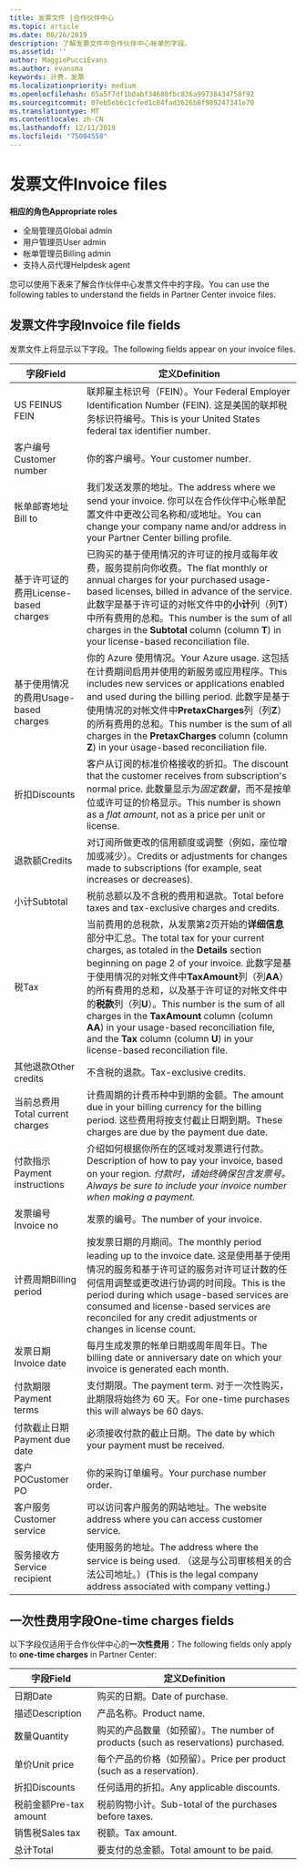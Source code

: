 ```yaml
---
title: 发票文件 |合作伙伴中心
ms.topic: article
ms.date: 08/26/2019
description: 了解发票文件中合作伙伴中心帐单的字段。
ms.assetid: ''
author: MaggiePucciEvans
ms.author: evansma
keywords: 计费，发票
ms.localizationpriority: medium
ms.openlocfilehash: 05a5f7df1b0abf34680fbc836a99738434758f92
ms.sourcegitcommit: 07eb5eb6c1cfed1c84fad3626b8f989247341e70
ms.translationtype: MT
ms.contentlocale: zh-CN
ms.lasthandoff: 12/11/2019
ms.locfileid: "75004558"
---
```

# <a name="invoice-files"></a><span data-ttu-id="dc186-104">发票文件</span><span class="sxs-lookup"><span data-stu-id="dc186-104">Invoice files</span></span>

<span data-ttu-id="dc186-105">**相应的角色**</span><span class="sxs-lookup"><span data-stu-id="dc186-105">**Appropriate roles**</span></span>
-   <span data-ttu-id="dc186-106">全局管理员</span><span class="sxs-lookup"><span data-stu-id="dc186-106">Global admin</span></span>
-   <span data-ttu-id="dc186-107">用户管理员</span><span class="sxs-lookup"><span data-stu-id="dc186-107">User admin</span></span>
-   <span data-ttu-id="dc186-108">帐单管理员</span><span class="sxs-lookup"><span data-stu-id="dc186-108">Billing admin</span></span>
-   <span data-ttu-id="dc186-109">支持人员代理</span><span class="sxs-lookup"><span data-stu-id="dc186-109">Helpdesk agent</span></span>

<span data-ttu-id="dc186-110">您可以使用下表来了解合作伙伴中心发票文件中的字段。</span><span class="sxs-lookup"><span data-stu-id="dc186-110">You can use the following tables to understand the fields in Partner Center invoice files.</span></span>

## <a name="invoice-file-fields"></a><span data-ttu-id="dc186-111">发票文件字段</span><span class="sxs-lookup"><span data-stu-id="dc186-111">Invoice file fields</span></span>

<span data-ttu-id="dc186-112">发票文件上将显示以下字段。</span><span class="sxs-lookup"><span data-stu-id="dc186-112">The following fields appear on your invoice files.</span></span>

| <span data-ttu-id="dc186-113">字段</span><span class="sxs-lookup"><span data-stu-id="dc186-113">Field</span></span> | <span data-ttu-id="dc186-114">定义</span><span class="sxs-lookup"><span data-stu-id="dc186-114">Definition</span></span> |
| ----- | ---------- |
| <span data-ttu-id="dc186-115">US FEIN</span><span class="sxs-lookup"><span data-stu-id="dc186-115">US FEIN</span></span> | <span data-ttu-id="dc186-116">联邦雇主标识号（FEIN）。</span><span class="sxs-lookup"><span data-stu-id="dc186-116">Your Federal Employer Identification Number (FEIN).</span></span> <span data-ttu-id="dc186-117">这是美国的联邦税务标识符编号。</span><span class="sxs-lookup"><span data-stu-id="dc186-117">This is your United States federal tax identifier number.</span></span> |
| <span data-ttu-id="dc186-118">客户编号</span><span class="sxs-lookup"><span data-stu-id="dc186-118">Customer number</span></span> | <span data-ttu-id="dc186-119">你的客户编号。</span><span class="sxs-lookup"><span data-stu-id="dc186-119">Your customer number.</span></span> |
| <span data-ttu-id="dc186-120">帐单邮寄地址</span><span class="sxs-lookup"><span data-stu-id="dc186-120">Bill to</span></span> | <span data-ttu-id="dc186-121">我们发送发票的地址。</span><span class="sxs-lookup"><span data-stu-id="dc186-121">The address where we send your invoice.</span></span> <span data-ttu-id="dc186-122">你可以在合作伙伴中心帐单配置文件中更改公司名称和/或地址。</span><span class="sxs-lookup"><span data-stu-id="dc186-122">You can change your company name and/or address in your Partner Center billing profile.</span></span> |
| <span data-ttu-id="dc186-123">基于许可证的费用</span><span class="sxs-lookup"><span data-stu-id="dc186-123">License-based charges</span></span> | <span data-ttu-id="dc186-124">已购买的基于使用情况的许可证的按月或每年收费，服务提前向你收费。</span><span class="sxs-lookup"><span data-stu-id="dc186-124">The flat monthly or annual charges for your purchased usage-based licenses, billed in advance of the service.</span></span> <span data-ttu-id="dc186-125">此数字是基于许可证的对帐文件中的**小计**列（列**T**）中所有费用的总和。</span><span class="sxs-lookup"><span data-stu-id="dc186-125">This number is the sum of all charges in the **Subtotal** column (column **T**) in your license-based reconciliation file.</span></span> |
| <span data-ttu-id="dc186-126">基于使用情况的费用</span><span class="sxs-lookup"><span data-stu-id="dc186-126">Usage-based charges</span></span> | <span data-ttu-id="dc186-127">你的 Azure 使用情况。</span><span class="sxs-lookup"><span data-stu-id="dc186-127">Your Azure usage.</span></span> <span data-ttu-id="dc186-128">这包括在计费期间启用并使用的新服务或应用程序。</span><span class="sxs-lookup"><span data-stu-id="dc186-128">This includes new services or applications enabled and used during the billing period.</span></span> <span data-ttu-id="dc186-129">此数字是基于使用情况的对帐文件中**PretaxCharges**列（列**Z**）的所有费用的总和。</span><span class="sxs-lookup"><span data-stu-id="dc186-129">This number is the sum of all charges in the **PretaxCharges** column (column **Z**) in your usage-based reconciliation file.</span></span> |
| <span data-ttu-id="dc186-130">折扣</span><span class="sxs-lookup"><span data-stu-id="dc186-130">Discounts</span></span> | <span data-ttu-id="dc186-131">客户从订阅的标准价格接收的折扣。</span><span class="sxs-lookup"><span data-stu-id="dc186-131">The discount that the customer receives from subscription's normal price.</span></span> <span data-ttu-id="dc186-132">此数量显示为*固定数量*，而不是按单位或许可证的价格显示。</span><span class="sxs-lookup"><span data-stu-id="dc186-132">This number is shown as a *flat amount*, not as a price per unit or license.</span></span> |
| <span data-ttu-id="dc186-133">退款额</span><span class="sxs-lookup"><span data-stu-id="dc186-133">Credits</span></span> | <span data-ttu-id="dc186-134">对订阅所做更改的信用额度或调整（例如，座位增加或减少）。</span><span class="sxs-lookup"><span data-stu-id="dc186-134">Credits or adjustments for changes made to subscriptions (for example, seat increases or decreases).</span></span> |
| <span data-ttu-id="dc186-135">小计</span><span class="sxs-lookup"><span data-stu-id="dc186-135">Subtotal</span></span> | <span data-ttu-id="dc186-136">税前总额以及不含税的费用和退款。</span><span class="sxs-lookup"><span data-stu-id="dc186-136">Total before taxes and tax-exclusive charges and credits.</span></span> |
| <span data-ttu-id="dc186-137">税</span><span class="sxs-lookup"><span data-stu-id="dc186-137">Tax</span></span> | <span data-ttu-id="dc186-138">当前费用的总税款，从发票第2页开始的**详细信息**部分中汇总。</span><span class="sxs-lookup"><span data-stu-id="dc186-138">The total tax for your current charges, as totaled in the **Details** section beginning on page 2 of your invoice.</span></span> <span data-ttu-id="dc186-139">此数字是基于使用情况的对帐文件中**TaxAmount**列（列**AA**）的所有费用的总和，以及基于许可证的对帐文件中的**税款**列（列**U**）。</span><span class="sxs-lookup"><span data-stu-id="dc186-139">This number is the sum of all charges in the **TaxAmount** column (column **AA**) in your usage-based reconciliation file, and the **Tax** column (column **U**) in your license-based reconciliation file.</span></span> |
| <span data-ttu-id="dc186-140">其他退款</span><span class="sxs-lookup"><span data-stu-id="dc186-140">Other credits</span></span> | <span data-ttu-id="dc186-141">不含税的退款。</span><span class="sxs-lookup"><span data-stu-id="dc186-141">Tax-exclusive credits.</span></span> |
| <span data-ttu-id="dc186-142">当前总费用</span><span class="sxs-lookup"><span data-stu-id="dc186-142">Total current charges</span></span> | <span data-ttu-id="dc186-143">计费周期的计费币种中到期的金额。</span><span class="sxs-lookup"><span data-stu-id="dc186-143">The amount due in your billing currency for the billing period.</span></span> <span data-ttu-id="dc186-144">这些费用将按支付截止日期到期。</span><span class="sxs-lookup"><span data-stu-id="dc186-144">These charges are due by the payment due date.</span></span> |
| <span data-ttu-id="dc186-145">付款指示</span><span class="sxs-lookup"><span data-stu-id="dc186-145">Payment instructions</span></span> | <span data-ttu-id="dc186-146">介绍如何根据你所在的区域对发票进行付款。</span><span class="sxs-lookup"><span data-stu-id="dc186-146">Description of how to pay your invoice, based on your region.</span></span> <span data-ttu-id="dc186-147">*付款时，请始终确保包含发票号。*</span><span class="sxs-lookup"><span data-stu-id="dc186-147">*Always be sure to include your invoice number when making a payment.*</span></span> |
| <span data-ttu-id="dc186-148">发票编号</span><span class="sxs-lookup"><span data-stu-id="dc186-148">Invoice no</span></span> | <span data-ttu-id="dc186-149">发票的编号。</span><span class="sxs-lookup"><span data-stu-id="dc186-149">The number of your invoice.</span></span> |
| <span data-ttu-id="dc186-150">计费周期</span><span class="sxs-lookup"><span data-stu-id="dc186-150">Billing period</span></span> | <span data-ttu-id="dc186-151">按发票日期的月期间。</span><span class="sxs-lookup"><span data-stu-id="dc186-151">The monthly period leading up to the invoice date.</span></span> <span data-ttu-id="dc186-152">这是使用基于使用情况的服务和基于许可证的服务对许可证计数的任何信用调整或更改进行协调的时间段。</span><span class="sxs-lookup"><span data-stu-id="dc186-152">This is the period during which usage-based services are consumed and license-based services are reconciled for any credit adjustments or changes in license count.</span></span> |
| <span data-ttu-id="dc186-153">发票日期</span><span class="sxs-lookup"><span data-stu-id="dc186-153">Invoice date</span></span> | <span data-ttu-id="dc186-154">每月生成发票的帐单日期或周年周年日。</span><span class="sxs-lookup"><span data-stu-id="dc186-154">The billing date or anniversary date on which your invoice is generated each month.</span></span> |
| <span data-ttu-id="dc186-155">付款期限</span><span class="sxs-lookup"><span data-stu-id="dc186-155">Payment terms</span></span> | <span data-ttu-id="dc186-156">支付期限。</span><span class="sxs-lookup"><span data-stu-id="dc186-156">The payment term.</span></span> <span data-ttu-id="dc186-157">对于一次性购买，此期限将始终为 60 天。</span><span class="sxs-lookup"><span data-stu-id="dc186-157">For one-time purchases this will always be 60 days.</span></span> |
| <span data-ttu-id="dc186-158">付款截止日期</span><span class="sxs-lookup"><span data-stu-id="dc186-158">Payment due date</span></span> | <span data-ttu-id="dc186-159">必须接收付款的截止日期。</span><span class="sxs-lookup"><span data-stu-id="dc186-159">The date by which your payment must be received.</span></span> |
| <span data-ttu-id="dc186-160">客户 PO</span><span class="sxs-lookup"><span data-stu-id="dc186-160">Customer PO</span></span> | <span data-ttu-id="dc186-161">你的采购订单编号。</span><span class="sxs-lookup"><span data-stu-id="dc186-161">Your purchase number order.</span></span> |
| <span data-ttu-id="dc186-162">客户服务</span><span class="sxs-lookup"><span data-stu-id="dc186-162">Customer service</span></span> | <span data-ttu-id="dc186-163">可以访问客户服务的网站地址。</span><span class="sxs-lookup"><span data-stu-id="dc186-163">The website address where you can access customer service.</span></span> |
| <span data-ttu-id="dc186-164">服务接收方</span><span class="sxs-lookup"><span data-stu-id="dc186-164">Service recipient</span></span> | <span data-ttu-id="dc186-165">使用服务的地址。</span><span class="sxs-lookup"><span data-stu-id="dc186-165">The address where the service is being used.</span></span> <span data-ttu-id="dc186-166">（这是与公司审核相关的合法公司地址。）</span><span class="sxs-lookup"><span data-stu-id="dc186-166">(This is the legal company address associated with company vetting.)</span></span> |

## <a name="one-time-charges-fields"></a><span data-ttu-id="dc186-167">一次性费用字段</span><span class="sxs-lookup"><span data-stu-id="dc186-167">One-time charges fields</span></span>

<span data-ttu-id="dc186-168">以下字段仅适用于合作伙伴中心的**一次性费用**：</span><span class="sxs-lookup"><span data-stu-id="dc186-168">The following fields only apply to **one-time charges** in Partner Center:</span></span>

| <span data-ttu-id="dc186-169">字段</span><span class="sxs-lookup"><span data-stu-id="dc186-169">Field</span></span> | <span data-ttu-id="dc186-170">定义</span><span class="sxs-lookup"><span data-stu-id="dc186-170">Definition</span></span> |
| ----- | ---------- |
| <span data-ttu-id="dc186-171">日期</span><span class="sxs-lookup"><span data-stu-id="dc186-171">Date</span></span> | <span data-ttu-id="dc186-172">购买的日期。</span><span class="sxs-lookup"><span data-stu-id="dc186-172">Date of purchase.</span></span> |
| <span data-ttu-id="dc186-173">描述</span><span class="sxs-lookup"><span data-stu-id="dc186-173">Description</span></span> | <span data-ttu-id="dc186-174">产品名称。</span><span class="sxs-lookup"><span data-stu-id="dc186-174">Product name.</span></span> |
| <span data-ttu-id="dc186-175">数量</span><span class="sxs-lookup"><span data-stu-id="dc186-175">Quantity</span></span> | <span data-ttu-id="dc186-176">购买的产品数量（如预留）。</span><span class="sxs-lookup"><span data-stu-id="dc186-176">The number of products (such as reservations) purchased.</span></span> |
| <span data-ttu-id="dc186-177">单价</span><span class="sxs-lookup"><span data-stu-id="dc186-177">Unit price</span></span> | <span data-ttu-id="dc186-178">每个产品的价格（如预留）。</span><span class="sxs-lookup"><span data-stu-id="dc186-178">Price per product (such as a reservation).</span></span> |
| <span data-ttu-id="dc186-179">折扣</span><span class="sxs-lookup"><span data-stu-id="dc186-179">Discounts</span></span> | <span data-ttu-id="dc186-180">任何适用的折扣。</span><span class="sxs-lookup"><span data-stu-id="dc186-180">Any applicable discounts.</span></span> |
| <span data-ttu-id="dc186-181">税前金额</span><span class="sxs-lookup"><span data-stu-id="dc186-181">Pre-tax amount</span></span> | <span data-ttu-id="dc186-182">税前购物小计。</span><span class="sxs-lookup"><span data-stu-id="dc186-182">Sub-total of the purchases before taxes.</span></span> |
| <span data-ttu-id="dc186-183">销售税</span><span class="sxs-lookup"><span data-stu-id="dc186-183">Sales tax</span></span> | <span data-ttu-id="dc186-184">税额。</span><span class="sxs-lookup"><span data-stu-id="dc186-184">Tax amount.</span></span> |
| <span data-ttu-id="dc186-185">总计</span><span class="sxs-lookup"><span data-stu-id="dc186-185">Total</span></span> | <span data-ttu-id="dc186-186">要支付的总金额。</span><span class="sxs-lookup"><span data-stu-id="dc186-186">Total amount to be paid.</span></span> |
